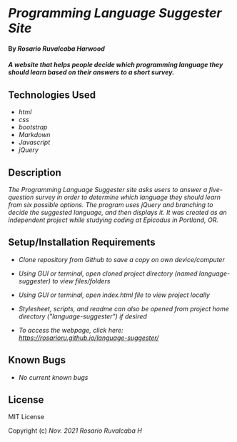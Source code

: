 # _Programming Language Suggester Site_

#### By _**Rosario Ruvalcaba Harwood**_

#### _A website that helps people decide which programming language they should learn based on their answers to a short survey._

## Technologies Used

* _html_
* _css_
* _bootstrap_
* _Markdown_
* _Javascript_
* _jQuery_

## Description

_The Programming Language Suggester site asks users to answer a five-question survey in order to determine which language they should learn from six possible options. The program uses jQuery and branching to decide the suggested language, and then displays it. It was created as an independent project while studying coding at Epicodus in Portland, OR._


## Setup/Installation Requirements

* _Clone repository from Github to save a copy on own device/computer_

* _Using GUI or terminal, open cloned project directory (named language-suggester) to view files/folders_

* _Using GUI or terminal, open index.html file to view project locally_

* _Stylesheet, scripts, and readme can also be opened from project home directory ("language-suggester") if desired_

*  _To access the webpage, click here: https://rosarioru.github.io/language-suggester/_

## Known Bugs

* _No current known bugs_

## License

MIT License

Copyright (c) _Nov. 2021_ _Rosario Ruvalcaba H_